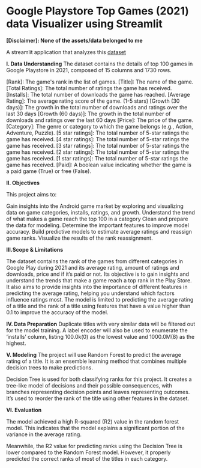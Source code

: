 # Google Playstore Top Games (2021) data Visualizer using Streamlit

**[Disclaimer]: None of the assets/data belonged to me**

A streamlit application that analyzes this [dataset](https://www.kaggle.com/datasets/dhruvildave/top-play-store-games/data)

**I. Data Understanding** 
The dataset contains the details of top 100 games in Google Playstore in 2021, composed 
of 15  columns and 1730 rows.

[Rank]: The game's rank in the list of games.
[Title]: The name of the game.
[Total Ratings]: The total number of ratings the game has received.
[Installs]: The total number of downloads the game has reached.
[Average Rating]: The average rating score of the game. (1-5 stars)
[Growth (30 days)]: The growth in the total number of downloads and ratings over the last 30 days
[Growth (60 days)]: The growth in the total number of downloads and ratings over the last 60 days
[Price]: The price of the game.
[Category]: The genre or category to which the game belongs (e.g., Action, Adventure, Puzzle).
[5 star ratings]: The total number of 5-star ratings the game has received.
[4 star ratings]: The total number of 5-star ratings the game has received.
[3 star ratings]: The total number of 5-star ratings the game has received.
[2 star ratings]: The total number of 5-star ratings the game has received.
[1 star ratings]: The total number of 5-star ratings the game has received.
[Paid]: A boolean value indicating whether the game is a paid game (True) or free (False).

**II. Objectives**

This project aims to:

Gain insights into the Android game market by exploring and visualizing data on 
game categories, installs, ratings, and growth. 
Understand the trend of what makes a game reach the top 100 in a category 
Clean and prepare the data for modeling. 
Determine the important features to improve model accuracy. 
Build predictive models to estimate average ratings and reassign game ranks. 
Visualize the results of the rank reassignment. 

**III.Scope & Limitations**

The dataset contains the rank of the games from different categories in Google Play during 
2021 and its average rating, amount of ratings and downloads, price and if it’s paid or not. Its 
objective is to gain insights and understand the trends that make a game reach a top rank 
in the Play Store. It also aims to provide insights into the importance of different features in 
predicting the average rating, helping you understand which factors influence ratings most. 
The model is limited to predicting the average rating of a title and the rank of a title using features 
that have a value higher than 0.1 to improve the accuracy of the model.

**IV. Data Preparation** 
Duplicate titles with very similar data will be filtered out for the model training. 
A label encoder will also be used to enumerate the ‘installs’ column, listing 100.0k(0) as the 
lowest value and 1000.0M(8) as the highest.  

**V. Modeling**
The project will use Random Forest to predict the average rating of a title. It is an ensemble 
learning method that combines multiple decision trees to make predictions. 

Decision Tree is used for both classifying ranks for this project. It creates a tree-like model 
of decisions and their possible consequences, with branches representing decision points 
and leaves representing outcomes. 
It’s used to reorder the rank of the title using other features in the dataset. 

**VI. Evaluation**

The model achieved a high R-squared (R2) value in the random forest model. This indicates 
that the model explains a significant portion of the variance in the average rating.

Meanwhile, the R2 value for predicting ranks using the Decision Tree is lower compared to the Random Forest 
model. However, it properly predicted the correct ranks of most of the titles in each category.

